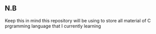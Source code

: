 <h2>N.B</h2> Keep this in mind this repository will be using to store all material of C prgramming language that I currently learning

